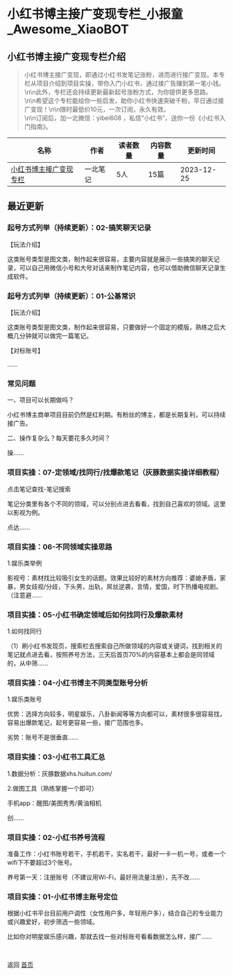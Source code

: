 # 小红书博主接广变现专栏_小报童_Awesome_XiaoBOT

## 小红书博主接广变现专栏介绍
> 小红书博主接广变现，即通过小红书发笔记涨粉，进而进行接广变现。本专栏从项目介绍到项目实操，带你入门小红书，通过接广告赚到第一笔小钱。\n\n此外，专栏还会持续更新最新起号涨粉方式，为你提供更多思路。  
\n\n希望这个专栏能给你一些启发，助你小红书快速突破千粉，早日通过接广变现！\n\n限时最低价10元，一次订阅，永久有效。  
\n\n订阅后，加一北微信：yibei608 ，私信“小红书”，送你一份《小红书入门指南》。  
  


|名称|作者|读者数量|内容数量|更新时间|
|---|---|---|---|---|
|[小红书博主接广变现专栏](https://xiaobot.net/p/yibei608?refer=9c3f1c95-a052-465a-9902-f6d75080262a)|一北笔记|5人|15篇|2023-12-25|

## 最近更新
### 起号方式列举（持续更新）：02-搞笑聊天记录

【玩法介绍】

这类账号类型是图文类，制作起来很容易，主要内容就是展示一些搞笑的聊天记录，可以自己用微信小号和大号对话来制作笔记内容，也可以借助微信聊天记录生成软件。

### 起号方式列举（持续更新）：01-公基常识

【玩法介绍】

这类账号类型是图文类，制作起来很容易，只要做好一个固定的模版，熟练之后大概几分钟就可以做完一篇笔记。

【对标账号】

......

### 常见问题

一、项目可以长期做吗？

小红书博主商单项目目前仍然是红利期。有粉丝的博主，都是长期复利，可以持续接广告。

二、操作复杂么？每天要花多久时间？

操......

### 项目实操：07-定领域/找同行/找爆款笔记（灰豚数据实操详细教程）

点击笔记查找-笔记搜索

笔记分类里有各个不同的领域，可以分别点进去看看，找到自己喜欢的领域。这里以影视为例。

点达......

### 项目实操：06-不同领域实操思路

1.娱乐类举例

影视号：素材找比较吸引女生的话题。效果比较好的素材方向推荐：婆媳矛盾，家暴，男女歧视/分歧，下头男，出轨，屌丝逆袭，言情，爱国，时下热播电视剧。（注意避......

### 项目实操：05-小红书确定领域后如何找同行及爆款素材

1.如何找同行

（1）刷小红书发现页，搜索栏去搜索自己所做领域的内容或关键词，找到相关的笔记就点进去看，按照养号方法，三天后首页70%的内容基本上都会是同领域的，从中筛......

### 项目实操：04-小红书博主不同类型账号分析

1.娱乐类账号

优势：选择方向较多，明星娱乐，八卦新闻等等方向都可以，素材很多很容易找，容易出爆款笔记，起号更容易一些，接广范围也多。

劣势：账号不是很垂直......

### 项目实操：03-小红书工具汇总

1.数据分析：灰豚数据xhs.huitun.com/

2.做图工具（熟练掌握一个即可）

手机app：醒图/美图秀秀/黄油相机

创......

### 项目实操：02-小红书养号流程

准备工作：小红书账号若干，手机若干，实名若干，最好一卡一机一号，或者一个wifi下不要超过3个账号。

养号第一天：注册账号（不建议用Wi-Fi，最好用流量注册），先不改......

### 项目实操：01-小红书博主账号定位

根据小红书平台目前用户调性（女性用户多，年轻用户多），结合自己的专业能力或兴趣爱好，初步筛选一些领域。

比如你对明星娱乐感兴趣，那就去找一些对标账号看看数据怎么样，接广......


<a href="https://github.com/Reno9527/awesome-xiaobot" style="color: white; text-decoration: none;">awesome-xiaobot</a>

返回 [首页](../README.md)
